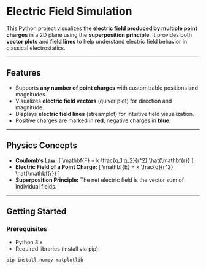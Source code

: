 # Electric Field Simulation

This Python project visualizes the **electric field produced by multiple point charges** in a 2D plane using the **superposition principle**. It provides both **vector plots** and **field lines** to help understand electric field behavior in classical electrostatics.

---

## **Features**
- Supports **any number of point charges** with customizable positions and magnitudes.
- Visualizes **electric field vectors** (quiver plot) for direction and magnitude.
- Displays **electric field lines** (streamplot) for intuitive field visualization.
- Positive charges are marked in **red**, negative charges in **blue**.

---

## **Physics Concepts**
- **Coulomb’s Law:** 
\[
\mathbf{F} = k \frac{q_1 q_2}{r^2} \hat{\mathbf{r}}
\]  
- **Electric Field of a Point Charge:** 
\[
\mathbf{E} = k \frac{q}{r^2} \hat{\mathbf{r}}
\]  
- **Superposition Principle:** The net electric field is the vector sum of individual fields.

---

## **Getting Started**

### **Prerequisites**
- Python 3.x
- Required libraries (install via pip):
```bash
pip install numpy matplotlib

